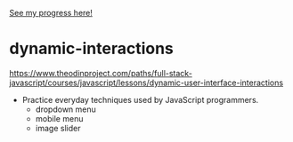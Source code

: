 [See my progress here!](https://TYLPHE.github.io/dynamic-interactions/)

# dynamic-interactions
https://www.theodinproject.com/paths/full-stack-javascript/courses/javascript/lessons/dynamic-user-interface-interactions

- Practice everyday techniques used by JavaScript programmers.
  - dropdown menu
  - mobile menu
  - image slider

